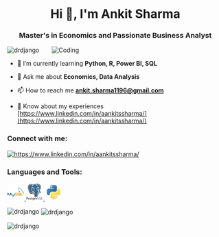 <h1 align="center">Hi 👋, I'm Ankit Sharma</h1>
<h3 align="center">Master's in Economics and Passionate Business Analyst</h3>
<img align="right" alt="Coding" width="400" src="https://d1jnx9ba8s6j9r.cloudfront.net/blog/wp-content/uploads/2018/12/shutterstock_722751163-Converted.png">

<p align="left"> <img src="https://komarev.com/ghpvc/?username=drdjango&label=Profile%20views&color=0e75b6&style=flat" alt="drdjango" /> </p>

- 🌱 I’m currently learning **Python, R, Power BI, SQL**

- 💬 Ask me about **Economics, Data Analysis**

- 📫 How to reach me **ankit.sharma1196@gmail.com**

- 📄 Know about my experiences [https://www.linkedin.com/in/aankitssharma/](https://www.linkedin.com/in/aankitssharma/)

<h3 align="left">Connect with me:</h3>
<p align="left">
<a href="https://linkedin.com/in/https://www.linkedin.com/in/aankitssharma/" target="blank"><img align="center" src="https://raw.githubusercontent.com/rahuldkjain/github-profile-readme-generator/master/src/images/icons/Social/linked-in-alt.svg" alt="https://www.linkedin.com/in/aankitssharma/" height="30" width="40" /></a>
</p>

<h3 align="left">Languages and Tools:</h3>
<p align="left"> <a href="https://www.mysql.com/" target="_blank" rel="noreferrer"> <img src="https://raw.githubusercontent.com/devicons/devicon/master/icons/mysql/mysql-original-wordmark.svg" alt="mysql" width="40" height="40"/> </a> <a href="https://www.postgresql.org" target="_blank" rel="noreferrer"> <img src="https://raw.githubusercontent.com/devicons/devicon/master/icons/postgresql/postgresql-original-wordmark.svg" alt="postgresql" width="40" height="40"/> </a> <a href="https://www.python.org" target="_blank" rel="noreferrer"> <img src="https://raw.githubusercontent.com/devicons/devicon/master/icons/python/python-original.svg" alt="python" width="40" height="40"/> </a> </p>

<p><img align="left" src="https://github-readme-stats.vercel.app/api/top-langs?username=drdjango&show_icons=true&locale=en&layout=compact" alt="drdjango" /></p>

<p>&nbsp;<img align="center" src="https://github-readme-stats.vercel.app/api?username=drdjango&show_icons=true&locale=en" alt="drdjango" /></p>

<p><img align="center" src="https://github-readme-streak-stats.herokuapp.com/?user=drdjango&" alt="drdjango" /></p>

